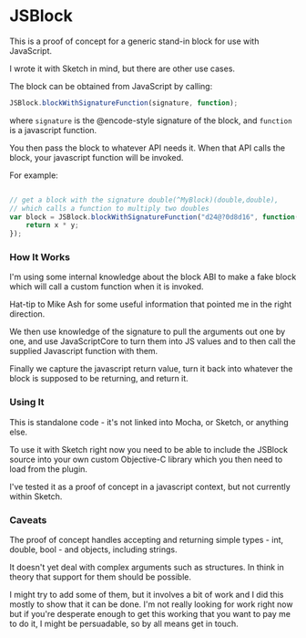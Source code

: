 # JSBlock

This is a proof of concept for a generic stand-in block for use with JavaScript.

I wrote it with Sketch in mind, but there are other use cases.

The block can be obtained from JavaScript by calling:

```javascript
JSBlock.blockWithSignatureFunction(signature, function);
```

where `signature` is the @encode-style signature of the block, and `function` is a javascript function.

You then pass the block to whatever API needs it. When that API calls the block, your javascript function will be invoked.

For example:

```javascript

// get a block with the signature double(^MyBlock)(double,double), 
// which calls a function to multiply two doubles
var block = JSBlock.blockWithSignatureFunction("d24@?0d8d16", function(x,y) {
    return x * y;
});
```



### How It Works

I'm using some internal knowledge about the block ABI to make a fake block which will call a custom function when it is invoked. 

Hat-tip to Mike Ash for some useful information that pointed me in the right direction. 

We then use knowledge of the signature to pull the arguments out one by one, and use JavaScriptCore to turn them into JS values and to then call the supplied Javascript function with them.

Finally we capture the javascript return value, turn it back into whatever the block is supposed to be returning, and return it.

### Using It

This is standalone code - it's not linked into Mocha, or Sketch, or anything else.

To use it with Sketch right now you need to be able to include the JSBlock source into your own custom Objective-C library which you then need to load from the plugin.

I've tested it as a proof of concept in a javascript context, but not currently within Sketch.

### Caveats

The proof of concept handles accepting and returning simple types - int, double, bool - and objects, including strings.

It doesn't yet deal with complex arguments such as structures. In think in theory that support for them should be possible.

I might try to add some of them, but it involves a bit of work and I did this mostly to show that it can be done. I'm not really looking
for work right now but if you're desperate enough to get this working that you want to pay me to do it, I might be persuadable, so by
all means get in touch.



